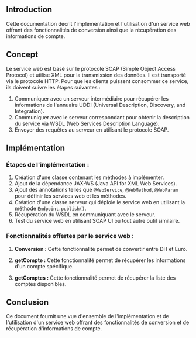 ## Introduction

Cette documentation décrit l'implémentation et l'utilisation d'un service web offrant des fonctionnalités de conversion ainsi que la récupération des informations de compte.

## Concept

Le service web est basé sur le protocole SOAP (Simple Object Access Protocol) et utilise XML pour la transmission des données. Il est transporté via le protocole HTTP. Pour que les clients puissent consommer ce service, ils doivent suivre les étapes suivantes :

1. Communiquer avec un serveur intermédiaire pour récupérer les informations de l'annuaire UDDI (Universal Description, Discovery, and Integration).
2. Communiquer avec le serveur correspondant pour obtenir la description du service via WSDL (Web Services Description Language).
3. Envoyer des requêtes au serveur en utilisant le protocole SOAP.

## Implémentation

### Étapes de l'implémentation :

1. Création d'une classe contenant les méthodes à implémenter.
2. Ajout de la dépendance JAX-WS (Java API for XML Web Services).
3. Ajout des annotations telles que `@WebService`, `@WebMethod`, `@WebParam` pour définir les services web et les méthodes.
4. Création d'une classe serveur qui déploie le service web en utilisant la méthode `Endpoint.publish()`.
5. Récupération du WSDL en communiquant avec le serveur.
6. Test du service web en utilisant SOAP UI ou tout autre outil similaire.

### Fonctionnalités offertes par le service web :

1. **Conversion :** Cette fonctionnalité permet de convertir entre DH et Euro.

2. **getCompte :** Cette fonctionnalité permet de récupérer les informations d'un compte spécifique.

3. **getComptes :** Cette fonctionnalité permet de récupérer la liste des comptes disponibles.

## Conclusion

Ce document fournit une vue d'ensemble de l'implémentation et de l'utilisation d'un service web offrant des fonctionnalités de conversion et de récupération d'informations de compte.